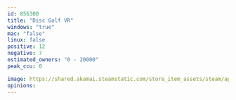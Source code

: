```yaml
---
id: 856300
title: "Disc Golf VR"
windows: "true"
mac: "false"
linux: false
positive: 12
negative: 7
estimated_owners: "0 - 20000"
peak_ccu: 0

image: https://shared.akamai.steamstatic.com/store_item_assets/steam/apps/856300/header.jpg?t=1646380114
opinions:
---
```

